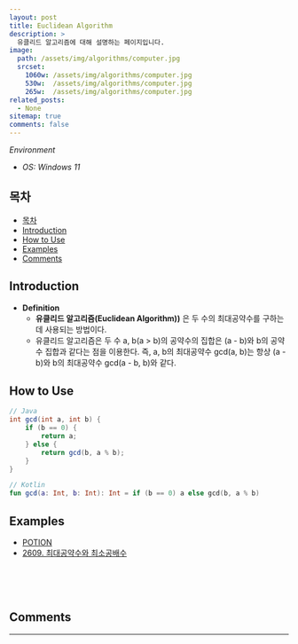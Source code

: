 ```yaml
---
layout: post
title: Euclidean Algorithm
description: >
  유클리드 알고리즘에 대해 설명하는 페이지입니다.
image: 
  path: /assets/img/algorithms/computer.jpg
  srcset:
    1060w: /assets/img/algorithms/computer.jpg
    530w:  /assets/img/algorithms/computer.jpg
    265w:  /assets/img/algorithms/computer.jpg
related_posts:
  - None
sitemap: true
comments: false
---
```

<i>Environment</i> 
- <i>OS: Windows 11</i>

## 목차
- [목차](#목차)
- [Introduction](#introduction)
- [How to Use](#how-to-use)
- [Examples](#examples)
- [Comments](#comments)

## Introduction
- **Definition**
  - **유클리드 알고리즘(Euclidean Algorithm))** 은 두 수의 최대공약수를 구하는데 사용되는 방법이다.
  - 유클리드 알고리즘은 두 수 a, b(a > b)의 공약수의 집합은 (a - b)와 b의 공약수 집합과 같다는 점을 이용한다. 즉, a, b의 최대공약수 gcd(a, b)는 항상 (a - b)와 b의 최대공약수 gcd(a - b, b)와 같다.

## How to Use
```java
// Java
int gcd(int a, int b) {
    if (b == 0) {
        return a;
    } else {
        return gcd(b, a % b);
    }
}
```
```kotlin
// Kotlin
fun gcd(a: Int, b: Int): Int = if (b == 0) a else gcd(b, a % b)
```

## Examples
- <a href="https://github.com/HyunJinNo/Algorithm/blob/main/Number%20Theory/Euclidean%20Algorithm/POTION.java" target="_blank">POTION</a>
- <a href="https://github.com/HyunJinNo/Algorithm/blob/main/%EB%B0%B1%EC%A4%80/Bronze%20I/2609.%E2%80%85%EC%B5%9C%EB%8C%80%EA%B3%B5%EC%95%BD%EC%88%98%EC%99%80%E2%80%85%EC%B5%9C%EC%86%8C%EA%B3%B5%EB%B0%B0%EC%88%98/%EC%B5%9C%EB%8C%80%EA%B3%B5%EC%95%BD%EC%88%98%EC%99%80%E2%80%85%EC%B5%9C%EC%86%8C%EA%B3%B5%EB%B0%B0%EC%88%98.kt" target="_blank">2609. 최대공약수와 최소공배수</a>

<br />
<br />
<br />

## Comments
<hr />
<script
  src="https://utteranc.es/client.js"
  repo="HyunJinNo/HyunJinNo.github.io"
  issue-term="pathname"
  theme="github-light"
  crossorigin="anonymous"
  async
></script>